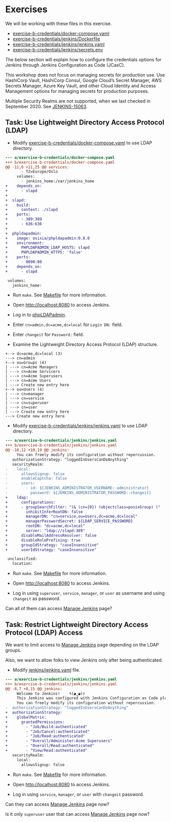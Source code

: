 # Exercises

We will be working with these files in this exercise.

- [exercise-b-credentials/docker-compose.yaml](exercise-b-credentials/docker-compose.yaml)
- [exercise-b-credentials/jenkins/Dockerfile](exercise-a-credentials/jenkins/Dockerfile)
- [exercise-b-credentials/jenkins/jenkins.yaml](exercise-b-credentials/jenkins/jenkins.yaml)
- [exercise-b-credentials/jenkins/secrets.env](exercise-b-credentials/jenkins/secrets.env)

The below section will explain how to configure the credentials options for Jenkins through Jenkins Configuration as Code (JCasC).

This workshop does not focus on managing secrets for production use. Use HashiCorp Vault, HashiCorp Consul, Google Cloud’s Secret Manager, AWS Secrets Manager, Azure Key Vault, and other Cloud Identity and Access Management options for managing secrets for production purposes.

Multiple Security Realms are not supported, when we last checked in September 2020. See [JENKINS-15063](https://issues.jenkins-ci.org/browse/JENKINS-15063).

## Task: Use Lightweight Directory Access Protocol (LDAP)

- Modify [exercise-b-credentials/docker-compose.yaml](exercise-b-credentials/docker-compose.yaml) to use LDAP directory.

```patch
--- a/exercise-b-credentials/docker-compose.yaml
+++ b/exercise-b-credentials/docker-compose.yaml
@@ -11,6 +11,25 @@ services:
       - TZ=Europe/Oslo
     volumes:
       - jenkins_home:/var/jenkins_home
+    depends_on:
+      - slapd
+
+  slapd:
+    build:
+      context: ./slapd
+    ports:
+      - 389:389
+      - 636:636
+
+  phpldapadmin:
+    image: osixia/phpldapadmin:0.8.0
+    environment:
+      PHPLDAPADMIN_LDAP_HOSTS: slapd
+      PHPLDAPADMIN_HTTPS: 'false'
+    ports:
+      - 8090:80
+    depends_on:
+      - slapd

 volumes:
   jenkins_home:
```

- Run `make`. See [Makefile](Makefile) for more information.

- Open [http://localhost:8080](http://localhost:8080) to access Jenkins.

- Log in to [phpLDAPadmin](http://localhost:8090/).

- Enter `cn=admin,dc=acme,dc=local` for `Login DN:` field.

- Enter `changeit` for `Password:` field.

- Examine the Lightweight Directory Access Protocol (LDAP) structure.

```text
+--> dc=acme,dc=local (3)
---> cn=admin
+--> ou=Groups (4)
| ---> cn=Acme Managers
| ---> cn=Acme Servicers
| ---> cn=Acme Superusers
| ---> cn=Acme Users
| ---> Create new entry here
+--> ou=Users (4)
| ---> cn=manager
| ---> cn=service
| ---> cn=superuser
| ---> cn=user
| ---> Create new entry here
---> Create new entry here
```

- Modify [exercise-b-credentials/jenkins/jenkins.yaml](exercise-b-credentials/jenkins/jenkins.yaml) to use LDAP directory.

```patch
--- a/exercise-b-credentials/jenkins/jenkins.yaml
+++ b/exercise-b-credentials/jenkins/jenkins.yaml
@@ -10,12 +10,19 @@ jenkins:
     You can freely modify its configuration without repercussion.
   authorizationStrategy: "loggedInUsersCanDoAnything"
   securityRealm:
-    local:
-      allowsSignup: false
-      enableCaptcha: false
-      users:
-        - id: ${JENKINS_ADMINISTRATOR_USERNAME:-administrator}
-          password: ${JENKINS_ADMINISTRATOR_PASSWORD:-changeit}
+    ldap:
+      configurations:
+      - groupSearchFilter: "(& (cn={0}) (objectclass=posixGroup) )"
+        inhibitInferRootDN: false
+        managerDN: "cn=service,ou=Users,dc=acme,dc=local"
+        managerPasswordSecret: ${LDAP_SERVICE_PASSWORD}
+        rootDN: "dc=acme,dc=local"
+        server: "ldap://slapd:389"
+      disableMailAddressResolver: false
+      disableRolePrefixing: true
+      groupIdStrategy: "caseInsensitive"
+      userIdStrategy: "caseInsensitive"

 unclassified:
   location:
```

- Run `make`. See [Makefile](Makefile) for more information.

- Open [http://localhost:8080](http://localhost:8080) to access Jenkins.

- Log in using `superuser`, `service`, `manager`, or `user` as username and using `changeit` as password.

Can all of them can access [Manage Jenkins](http://localhost:8080/manage) page?

## Task: Restrict Lightweight Directory Access Protocol (LDAP) Access

We want to limit access to [Manage Jenkins](http://localhost:8080/manage) page depending on the LDAP groups.

Also, we want to allow folks to view Jenkins only after being authenticated.

- Modify [jenkins/jenkins.yaml](jenkins/jenkins.yaml) file.

```patch
--- a/exercise-b-credentials/jenkins/jenkins.yaml
+++ b/exercise-b-credentials/jenkins/jenkins.yaml
@@ -8,7 +8,15 @@ jenkins:
     Welcome to Jenkins!    ٩(◕‿◕)۶
     This Jenkins was configured with Jenkins Configuration as Code plugin.
     You can freely modify its configuration without repercussion.
-  authorizationStrategy: "loggedInUsersCanDoAnything"
+  authorizationStrategy:
+    globalMatrix:
+      grantedPermissions:
+        - "Job/Build:authenticated"
+        - "Job/Cancel:authenticated"
+        - "Job/Read:authenticated"
+        - "Overall/Administer:Acme Superusers"
+        - "Overall/Read:authenticated"
+        - "View/Read:authenticated"
   securityRealm:
     local:
       allowsSignup: false
```

- Run `make`. See [Makefile](Makefile) for more information.

- Open [http://localhost:8080](http://localhost:8080) to access Jenkins.

- Log in using `service`, `manager`, or `user` with `changeit` password.

Can they can access [Manage Jenkins](http://localhost:8080/manage) page now?

Is it only `superuser` user that can access [Manage Jenkins](http://localhost:8080/manage) page now?
